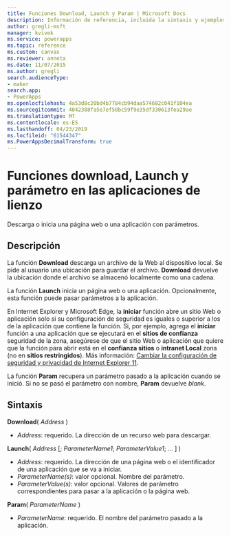 ```yaml
---
title: Funciones Download, Launch y Param | Microsoft Docs
description: Información de referencia, incluida la sintaxis y ejemplos para las funciones Download, Launch y parámetro en las aplicaciones de lienzo
author: gregli-msft
manager: kvivek
ms.service: powerapps
ms.topic: reference
ms.custom: canvas
ms.reviewer: anneta
ms.date: 11/07/2015
ms.author: gregli
search.audienceType:
- maker
search.app:
- PowerApps
ms.openlocfilehash: 4a53d8c20bd4b7784cb94daa574682c041f104ea
ms.sourcegitcommit: 4042388fa5e7ef50bc59f9e35df330613fea29ae
ms.translationtype: MT
ms.contentlocale: es-ES
ms.lasthandoff: 04/23/2019
ms.locfileid: "61544347"
ms.PowerAppsDecimalTransform: true
---
```

# <a name="download-launch-and-param-functions-in-canvas-apps"></a>Funciones download, Launch y parámetro en las aplicaciones de lienzo
Descarga o inicia una página web o una aplicación con parámetros.  

## <a name="description"></a>Descripción
La función **Download** descarga un archivo de la Web al dispositivo local. Se pide al usuario una ubicación para guardar el archivo.  **Download** devuelve la ubicación donde el archivo se almacenó localmente como una cadena.  

La función **Launch** inicia un página web o una aplicación.  Opcionalmente, esta función puede pasar parámetros a la aplicación.

En Internet Explorer y Microsoft Edge, la **iniciar** función abre un sitio Web o aplicación solo si su configuración de seguridad es iguales o superior a los de la aplicación que contiene la función. Si, por ejemplo, agrega el **iniciar** función a una aplicación que se ejecutará en el **sitios de confianza** seguridad de la zona, asegúrese de que el sitio Web o aplicación que quiere que la función para abrir está en el **confianza sitios** o **intranet Local** zona (no en **sitios restringidos**). Más información: [Cambiar la configuración de seguridad y privacidad de Internet Explorer 11](https://support.microsoft.com/en-us/help/17479/windows-internet-explorer-11-change-security-privacy-settings).  

La función **Param** recupera un parámetro pasado a la aplicación cuando se inició. Si no se pasó el parámetro con nombre, **Param** devuelve *blank*.

## <a name="syntax"></a>Sintaxis
**Download**( *Address* )

* *Address*: requerido.  La dirección de un recurso web para descargar.

**Launch**( *Address* [; *ParameterName1*; *ParameterValue1*; ... ] )

* *Address*: requerido.  La dirección de una página web o el identificador de una aplicación que se va a iniciar.
* *ParameterName(s)*: valor opcional.  Nombre del parámetro.
* *ParameterValue(s)*: valor opcional.  Valores de parámetro correspondientes para pasar a la aplicación o la página web.

**Param**( *ParameterName* )

* *ParameterName*: requerido.  El nombre del parámetro pasado a la aplicación.

